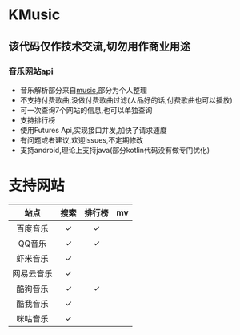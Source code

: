 # KMusic

## 该代码仅作技术交流,切勿用作商业用途

### 音乐网站api
- 音乐解析部分来自[music](https://github.com/maicong/music),部分为个人整理
- 不支持付费歌曲,没做付费歌曲过滤(人品好的话,付费歌曲也可以播放)
- 可一次查询7个网站的信息,也可以单独查询
- 支持排行榜
- 使用Futures Api,实现接口并发,加快了请求速度
- 有问题或者建议,欢迎issues,不定期修改
- 支持android,理论上支持java(部分kotlin代码没有做专门优化)

# 支持网站

| 站点 |  搜索 | 排行榜 | mv |
| :--: |  :-----: | :-----: |  :-----: |
| 百度音乐     |✓|✓| |
| QQ音乐      |✓|✓| |
| 虾米音乐     |✓| | |
| 网易云音乐   |✓| | |
| 酷狗音乐     |✓|✓| |
| 酷我音乐     |✓| | |
| 咪咕音乐     |✓| | |